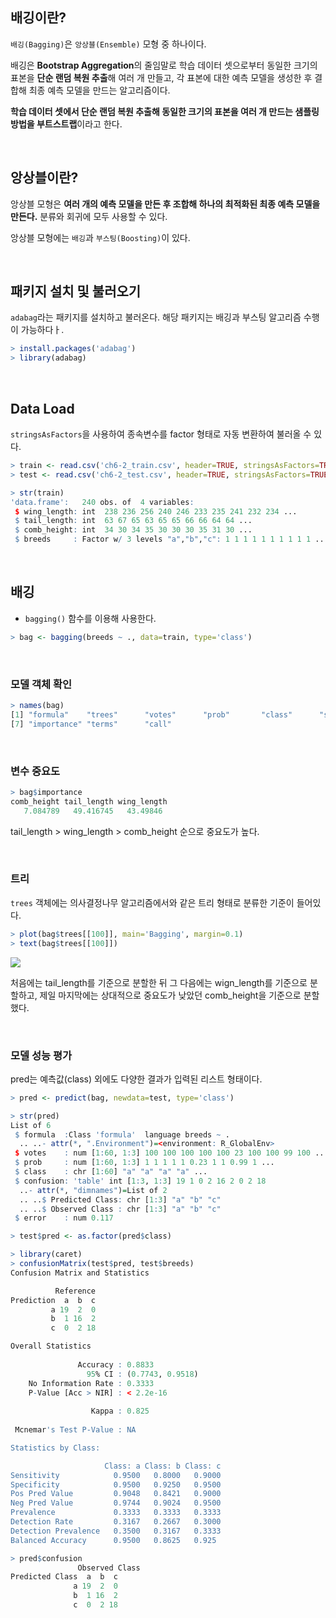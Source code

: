 ## 배깅이란?
`배깅(Bagging)`은 `앙상블(Ensemble)` 모형 중 하나이다.

배깅은 **Bootstrap Aggregation**의 줄임말로 학습 데이터 셋으로부터 동일한 크기의 표본을 **단순 랜덤 복원 추출**해 여러 개 만들고, 각 표본에 대한 예측 모델을 생성한 후 결합해 최종 예측 모델을 만드는 알고리즘이다. 

**학습 데이터 셋에서 단순 랜덤 복원 추출해 동일한 크기의 표본을 여러 개 만드는 샘플링 방법을 부트스트랩**이라고 한다.

<br>

## 앙상블이란?
앙상블 모형은 **여러 개의 예측 모델을 만든 후 조합해 하나의 최적화된 최종 예측 모델을 만든다.** 분류와 회귀에 모두 사용할 수 있다.

앙상블 모형에는 `배깅`과 `부스팅(Boosting)`이 있다.

<br>

## 패키지 설치 및 불러오기
`adabag`라는 패키지를 설치하고 불러온다.
해당 패키지는 배깅과 부스팅 알고리즘 수행이 가능하다ㅏ.

```r
> install.packages('adabag')
> library(adabag)
```

<br>

## Data Load
`stringsAsFactors`을 사용하여 종속변수를 factor 형태로 자동 변환하여 불러올 수 있다.
```r
> train <- read.csv('ch6-2_train.csv', header=TRUE, stringsAsFactors=TRUE)
> test <- read.csv('ch6-2_test.csv', header=TRUE, stringsAsFactors=TRUE)

> str(train)
'data.frame':	240 obs. of  4 variables:
 $ wing_length: int  238 236 256 240 246 233 235 241 232 234 ...
 $ tail_length: int  63 67 65 63 65 65 66 66 64 64 ...
 $ comb_height: int  34 30 34 35 30 30 30 35 31 30 ...
 $ breeds     : Factor w/ 3 levels "a","b","c": 1 1 1 1 1 1 1 1 1 1 ...
```

<br>

## 배깅
- `bagging()` 함수를 이용해 사용한다.
```r
> bag <- bagging(breeds ~ ., data=train, type='class')
```

<br>

### 모델 객체 확인
```r
> names(bag)
[1] "formula"    "trees"      "votes"      "prob"       "class"      "samples"   
[7] "importance" "terms"      "call" 
```

<br>

### 변수 중요도
```r
> bag$importance
comb_height tail_length wing_length 
   7.084789   49.416745   43.49846
```
tail_length > wing_length > comb_height 순으로 중요도가 높다.

<br>

### 트리
`trees` 객체에는 의사결정나무 알고리즘에서와 같은 트리 형태로 분류한 기준이 들어있다.
```r
> plot(bag$trees[[100]], main='Bagging', margin=0.1)
> text(bag$trees[[100]])
```
![](https://velog.velcdn.com/images/ddoddo/post/2edc7359-05c4-4008-9670-4e75f76165de/image.png)<br>

처음에는 tail_length를 기준으로 분할한 뒤 그 다음에는 wign_length를 기준으로 분할하고, 제일 마지막에는 상대적으로 중요도가 낮았던 comb_height을 기준으로 분할했다.

<br>

### 모델 성능 평가
pred는 예측값(class) 외에도 다양한 결과가 입력된 리스트 형태이다.
```r
> pred <- predict(bag, newdata=test, type='class')

> str(pred)
List of 6
 $ formula  :Class 'formula'  language breeds ~ .
  .. ..- attr(*, ".Environment")=<environment: R_GlobalEnv> 
 $ votes    : num [1:60, 1:3] 100 100 100 100 100 23 100 100 99 100 ...
 $ prob     : num [1:60, 1:3] 1 1 1 1 1 0.23 1 1 0.99 1 ...
 $ class    : chr [1:60] "a" "a" "a" "a" ...
 $ confusion: 'table' int [1:3, 1:3] 19 1 0 2 16 2 0 2 18
  ..- attr(*, "dimnames")=List of 2
  .. ..$ Predicted Class: chr [1:3] "a" "b" "c"
  .. ..$ Observed Class : chr [1:3] "a" "b" "c"
 $ error    : num 0.117
```
```r
> test$pred <- as.factor(pred$class)

> library(caret)
> confusionMatrix(test$pred, test$breeds)
Confusion Matrix and Statistics

          Reference
Prediction  a  b  c
         a 19  2  0
         b  1 16  2
         c  0  2 18

Overall Statistics
                                          
               Accuracy : 0.8833          
                 95% CI : (0.7743, 0.9518)
    No Information Rate : 0.3333          
    P-Value [Acc > NIR] : < 2.2e-16       
                                          
                  Kappa : 0.825           
                                          
 Mcnemar's Test P-Value : NA              

Statistics by Class:

                     Class: a Class: b Class: c
Sensitivity            0.9500   0.8000   0.9000
Specificity            0.9500   0.9250   0.9500
Pos Pred Value         0.9048   0.8421   0.9000
Neg Pred Value         0.9744   0.9024   0.9500
Prevalence             0.3333   0.3333   0.3333
Detection Rate         0.3167   0.2667   0.3000
Detection Prevalence   0.3500   0.3167   0.3333
Balanced Accuracy      0.9500   0.8625   0.925
```
```r
> pred$confusion
               Observed Class
Predicted Class  a  b  c
              a 19  2  0
              b  1 16  2
              c  0  2 18
```
